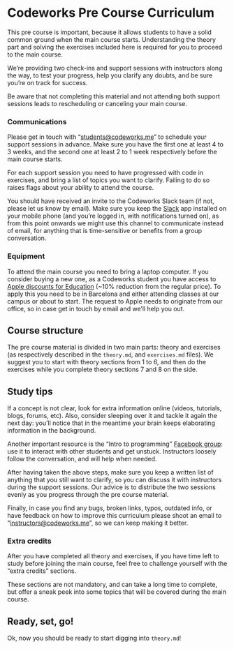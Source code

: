 # Codeworks Pre Course Curriculum

This pre course is important, because it allows students to have a solid common ground when the main course starts. Understanding the theory part and solving the exercises included here is required for you to proceed to the main course.

We’re providing two check-ins and support sessions with instructors along the way, to test your progress, help you clarify any doubts, and be sure you’re on track for success.

Be aware that not completing this material and not attending both support sessions leads to rescheduling or canceling your main course.

### Communications

Please get in touch with “<students@codeworks.me>” to schedule your support sessions in advance. Make sure you have the first one at least 4 to 3 weeks, and the second one at least 2 to 1 week respectively before the main course starts.

For each support session you need to have progressed with code in exercises, and bring a list of topics you want to clarify. Failing to do so raises flags about your ability to attend the course.

You should have received an invite to the Codeworks Slack team (if not, please let us know by email). Make sure you keep the [Slack](https://slack.com/) app installed on your mobile phone (and you’re logged in, with notifications turned on), as from this point onwards we might use this channel to communicate instead of email, for anything that is time-sensitive or benefits from a group conversation.

### Equipment

To attend the main course you need to bring a laptop computer. If you consider buying a new one, as a Codeworks student you have access to [Apple discounts for Education](http://www.apple.com/es-edu/shop) (~10% reduction from the regular price). To apply this you need to be in Barcelona and either attending classes at our campus or about to start. The request to Apple needs to originate from our office, so in case get in touch by email and we’ll help you out.

## Course structure

The pre course material is divided in two main parts: theory and exercises (as respectively described in the `theory.md`, and `exercises.md` files). We suggest you to start with theory sections from 1 to 6, and then do the exercises while you complete theory sections 7 and 8 on the side.

## Study tips

If a concept is not clear, look for extra information online (videos, tutorials, blogs, forums, etc). Also, consider sleeping over it and tackle it again the next day: you’ll notice that in the meantime your brain keeps elaborating information in the background.

Another important resource is the “Intro to programming” [Facebook group](https://www.facebook.com/groups/269692903396564/): use it to interact with other students and get unstuck. Instructors loosely follow the conversation, and will help when needed.

After having taken the above steps, make sure you keep a written list of anything that you still want to clarify, so you can discuss it with instructors during the support sessions. Our advice is to distribute the two sessions evenly as you progress through the pre course material.

Finally, in case you find any bugs, broken links, typos, outdated info, or have feedback on how to improve this curriculum please shoot an email to “<instructors@codeworks.me>”, so we can keep making it better.

### Extra credits

After you have completed all theory and exercises, if you have time left to study before joining the main course, feel free to challenge yourself with the “extra credits” sections.

These sections are not mandatory, and can take a long time to complete, but offer a sneak peek into some topics that will be covered during the main course.

## Ready, set, go!

Ok, now you should be ready to start digging into `theory.md`!
